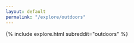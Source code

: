```yaml
---
layout: default
permalink: "/explore/outdoors"
---
```


<link rel="stylesheet" type="text/css" href="/static/css/explore.css">
{% include explore.html subreddit="outdoors" %}
